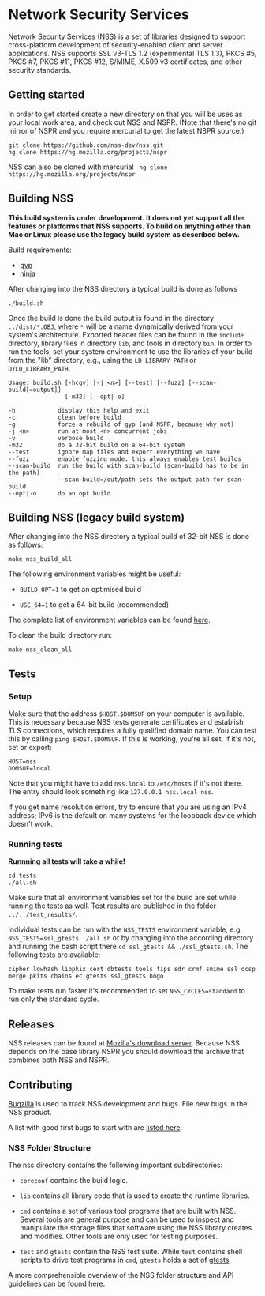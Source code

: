 # Network Security Services

Network Security Services (NSS) is a set of libraries designed to support
cross-platform development of security-enabled client and server
applications. NSS supports SSL v3-TLS 1.2 (experimental TLS 1.3), PKCS #5, PKCS
#7, PKCS #11, PKCS #12, S/MIME, X.509 v3 certificates, and other security
standards.

## Getting started

In order to get started create a new directory on that you will be uses as your
local work area, and check out NSS and NSPR. (Note that there's no git mirror of
NSPR and you require mercurial to get the latest NSPR source.)

    git clone https://github.com/nss-dev/nss.git
    hg clone https://hg.mozilla.org/projects/nspr

NSS can also be cloned with mercurial `
    hg clone https://hg.mozilla.org/projects/nspr`

## Building NSS

**This build system is under development. It does not yet support all the
features or platforms that NSS supports. To build on anything other than Mac or
Linux please use the legacy build system as described below.**

Build requirements:

* [gyp](https://gyp.gsrc.io/)
* [ninja](https://ninja-build.org/)

After changing into the NSS directory a typical build is done as follows

    ./build.sh

Once the build is done the build output is found in the directory
`../dist/*.OBJ`, where `*` will be a name dynamically derived from your system's
architecture. Exported header files can be found in the `include` directory,
library files in directory `lib`, and tools in directory `bin`. In order to run
the tools, set your system environment to use the libraries of your build from
the "lib" directory, e.g., using the `LD_LIBRARY_PATH` or `DYLD_LIBRARY_PATH`.

    Usage: build.sh [-hcgv] [-j <n>] [--test] [--fuzz] [--scan-build[=output]]
                    [-m32] [--opt|-o]

    -h            display this help and exit
    -c            clean before build
    -g            force a rebuild of gyp (and NSPR, because why not)
    -j <n>        run at most <n> concurrent jobs
    -v            verbose build
    -m32          do a 32-bit build on a 64-bit system
    --test        ignore map files and export everything we have
    --fuzz        enable fuzzing mode. this always enables test builds
    --scan-build  run the build with scan-build (scan-build has to be in the path)
                  --scan-build=/out/path sets the output path for scan-build
    --opt|-o      do an opt build

## Building NSS (legacy build system)

After changing into the NSS directory a typical build of 32-bit NSS is done as
follows:

    make nss_build_all

The following environment variables might be useful:

* `BUILD_OPT=1` to get an optimised build

* `USE_64=1` to get a 64-bit build (recommended)

The complete list of environment variables can be found
[here](https://developer.mozilla.org/en-US/docs/Mozilla/Projects/NSS/Reference/NSS_environment_variables).

To clean the build directory run:

    make nss_clean_all

## Tests

### Setup

Make sure that the address `$HOST.$DOMSUF` on your computer is available. This
is necessary because NSS tests generate certificates and establish TLS
connections, which requires a fully qualified domain name.
You can test this by
calling `ping $HOST.$DOMSUF`. If this is working, you're all set.  If it's not,
set or export:

    HOST=nss
    DOMSUF=local

Note that you might have to add `nss.local` to `/etc/hosts` if it's not
there. The entry should look something like `127.0.0.1 nss.local nss`.

If you get name resolution errors, try to ensure that you are using an IPv4
address; IPv6 is the default on many systems for the loopback device which
doesn't work.

### Running tests

**Runnning all tests will take a while!**

    cd tests
    ./all.sh

Make sure that all environment variables set for the build are set while running
the tests as well.  Test results are published in the folder
`../../test_results/`.

Individual tests can be run with the `NSS_TESTS` environment variable,
e.g. `NSS_TESTS=ssl_gtests ./all.sh` or by changing into the according directory
and running the bash script there `cd ssl_gtests && ./ssl_gtests.sh`.  The
following tests are available:

    cipher lowhash libpkix cert dbtests tools fips sdr crmf smime ssl ocsp merge pkits chains ec gtests ssl_gtests bogo

To make tests run faster it's recommended to set `NSS_CYCLES=standard` to run
only the standard cycle.

## Releases

NSS releases can be found at [Mozilla's download
server](https://ftp.mozilla.org/pub/security/nss/releases/). Because NSS depends
on the base library NSPR you should download the archive that combines both NSS
and NSPR.

## Contributing

[Bugzilla](https://bugzilla.mozilla.org/) is used to track NSS development and
bugs. File new bugs in the NSS product.

A list with good first bugs to start with are [listed
here](https://bugzilla.mozilla.org/buglist.cgi?keywords=good-first-bug%2C%20&keywords_type=allwords&list_id=13238861&resolution=---&query_format=advanced&product=NSS).

### NSS Folder Structure

The nss directory contains the following important subdirectories:

- `coreconf` contains the build logic.

- `lib` contains all library code that is used to create the runtime libraries.

- `cmd` contains a set of various tool programs that are built with NSS. Several
  tools are general purpose and can be used to inspect and manipulate the
  storage files that software using the NSS library creates and modifies. Other
  tools are only used for testing purposes.

- `test` and `gtests` contain the NSS test suite. While `test` contains shell
  scripts to drive test programs in `cmd`, `gtests` holds a set of
  [gtests](https://github.com/google/googletest).

A more comprehensible overview of the NSS folder structure and API guidelines
can be found
[here](https://developer.mozilla.org/en-US/docs/Mozilla/Projects/NSS/NSS_API_Guidelines).
